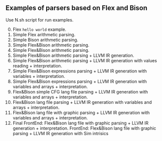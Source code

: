 ## Examples of parsers based on Flex and Bison
Use N.sh script for run examples.

0. Flex `hello world` example.
1. Simple Flex arithmetic parsing.
2. Simple Bison arithmetic parsing.
3. Simple Flex&Bison arithmetic parsing.
4. Simple Flex&Bison arithmetic parsing.
5. Simple Flex&Bison arithmetic parsing + LLVM IR generation.
6. Simple Flex&Bison arithmetic parsing + LLVM IR generation with values reading + interpretation.
7. Simple Flex&Bison expressions parsing + LLVM IR generation with variables + interpretation.
8. Simple Flex&Bison expressions parsing + LLVM IR generation with variables and arrays + interpretation.
9. Flex&Bison simple CFG lang file parsing + LLVM IR generation with variables and arrays + interpretation.
10. Flex&Bison lang file parsing + LLVM IR generation with variables and arrays + interpretation.
11. Flex&Bison lang file with graphic parsing + LLVM IR generation with variables and arrays + interpretation.
12. Final FrontEnd: Flex&Bison lang file with graphic parsing + LLVM IR generation + interpretation.
FrontEnd: Flex&Bison lang file with graphic parsing + LLVM IR generation with Sim intrisics
